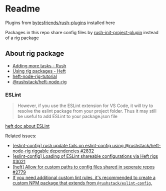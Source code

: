 # Readme

Plugins from [bytesfriends/rush-plugins](https://github.com/bytesfriends/rush-plugins) installed here

Packages in this repo share config files by [rush-init-project-plugin](https://github.com/bytesfriends/rush-plugins/blob/main/rush-plugins/rush-init-project-plugin/README.md) instead of a rig package

## About rig package

- [Adding more tasks - Rush](https://rushstack.io/pages/heft_tutorials/adding_tasks/)
- [Using rig packages - Heft](https://rushstack.io/pages/heft/rig_packages/)
- [heft-node-rig-tutorial](https://github.com/microsoft/rushstack-samples/blob/main/heft/heft-node-rig-tutorial/README.md)
- [@rushstack/heft-node-rig](https://github.com/microsoft/rushstack/blob/main/rigs/heft-node-rig/README.md)

### ESLint

> However, if you use the ESLint extension for VS Code, it will try to resolve the eslint package from your project folder. Thus it may still be useful to add ESLint to your package.json file

[heft doc about ESLint](https://rushstack.io/pages/heft_tasks/eslint/#packagejson-dependencies)

Related issues:

- [[eslint-config] rush update fails on eslint-config using @rushstack/heft-node-rig riggable dependencies #2832](https://github.com/microsoft/rushstack/issues/2832)
- [[eslint-config] Loading of ESLint shareable configurations via Heft rigs #3021](https://github.com/microsoft/rushstack/issues/3021)
- [[heft] Allow for custom paths to config files shared in seperate repos #2779](https://github.com/microsoft/rushstack/issues/2779)
- [If you need additional custom lint rules, it's recommended to create a custom NPM package that extends from `@rushstack/eslint-config`.](https://rushstack.io/pages/heft_tasks/eslint/#config-files)
